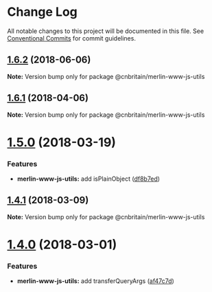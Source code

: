 # Change Log

All notable changes to this project will be documented in this file.
See [Conventional Commits](https://conventionalcommits.org) for commit guidelines.

<a name="1.6.2"></a>
## [1.6.2](https://github.com/cnduk/merlin-www-components/compare/@cnbritain/merlin-www-js-utils@1.6.1...@cnbritain/merlin-www-js-utils@1.6.2) (2018-06-06)




**Note:** Version bump only for package @cnbritain/merlin-www-js-utils

<a name="1.6.1"></a>
## [1.6.1](https://github.com/cnduk/merlin-www-components/compare/@cnbritain/merlin-www-js-utils@1.6.0...@cnbritain/merlin-www-js-utils@1.6.1) (2018-04-06)




**Note:** Version bump only for package @cnbritain/merlin-www-js-utils

<a name="1.5.0"></a>
# [1.5.0](https://github.com/cnduk/merlin-www-components/compare/@cnbritain/merlin-www-js-utils@1.4.2...@cnbritain/merlin-www-js-utils@1.5.0) (2018-03-19)


### Features

* **merlin-www-js-utils:** add isPlainObject ([df8b7ed](https://github.com/cnduk/merlin-www-components/commit/df8b7ed))




<a name="1.4.1"></a>
## [1.4.1](https://github.com/cnduk/merlin-www-components/compare/@cnbritain/merlin-www-js-utils@1.4.0...@cnbritain/merlin-www-js-utils@1.4.1) (2018-03-09)




**Note:** Version bump only for package @cnbritain/merlin-www-js-utils

<a name="1.4.0"></a>
# [1.4.0](https://github.com/cnduk/merlin-www-components/compare/@cnbritain/merlin-www-js-utils@1.3.11...@cnbritain/merlin-www-js-utils@1.4.0) (2018-03-01)


### Features

* **merlin-www-js-utils:** add transferQueryArgs ([af47c7d](https://github.com/cnduk/merlin-www-components/commit/af47c7d))

